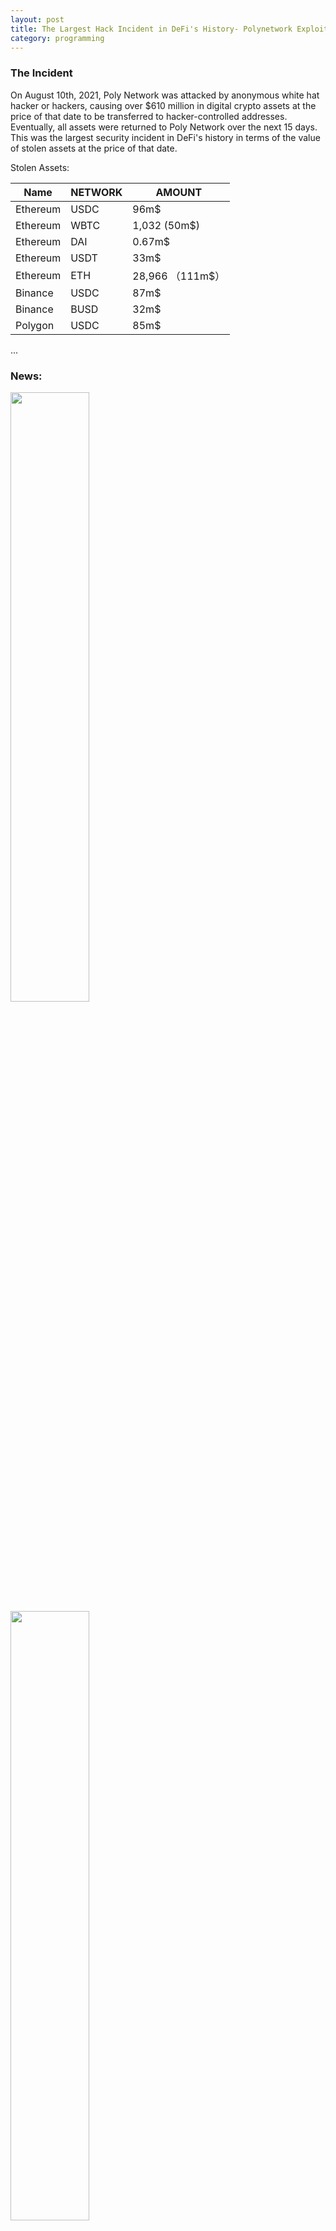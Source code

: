 ```yaml
---
layout: post
title: The Largest Hack Incident in DeFi's History- Polynetwork Exploit
category: programming
---
```

### The Incident
On August 10th, 2021, Poly Network was attacked by anonymous white hat hacker or hackers, causing over $610 million in digital crypto assets at the price of that date to be transferred to hacker-controlled addresses. Eventually, all assets were returned to Poly Network over the next 15 days. This was the largest security incident in DeFi's history in terms of the value of stolen assets at the price of that date.

Stolen Assets:


| Name | NETWORK | AMOUNT |   
| --- | --- | --- |
| Ethereum | USDC | 96m$ |
| Ethereum | WBTC | 1,032 (50m$) |
| Ethereum | DAI  | 0.67m$ |
| Ethereum | USDT | 33m$   |
| Ethereum | ETH  | 28,966 （111m$）|
| Binance  | USDC | 87m$ |
| Binance  | BUSD | 32m$ |
| Polygon  | USDC | 85m$ |


...
### News: 
<img width=50% height=50% src="https://user-images.githubusercontent.com/4775215/146314501-30ab8068-a0a0-480a-a170-5c7e99fa2cd7.png">
<img width=50% height=50% src="https://user-images.githubusercontent.com/4775215/146314315-3cb83474-eb87-406d-a249-b6a28ffe05b3.png">
<img width=50% height=50% src="https://user-images.githubusercontent.com/4775215/146314388-55b73706-5f0c-4883-a2e5-d59e468a9d64.png">
<img width=50% height=50% src="https://user-images.githubusercontent.com/4775215/146314476-2e5c1c82-4b3e-4cda-b351-608ef48a998e.png">


[Wiki](https://en.wikipedia.org/wiki/Poly_Network_exploit)

### What is Cross Chain and Polynetwork
#### Why to Cross Chain
1. Cross Chain Farm: Transfer your USDT from ETH to BSC to farm; O3Swap;
2. Hidden your money: Address replaced; from BSC, Polygon to ETH to prevent controlled fork;
#### How Polynetwork Works
<img width=50% height=50% src="https://user-images.githubusercontent.com/4775215/146582558-42774ce9-b80b-4472-a16d-1edc07ad475a.png">

The Big Graph
<img width=50% height=50% src="https://user-images.githubusercontent.com/4775215/146317676-621a25e6-c8b6-498a-8ef5-994d3889cd2e.png">

The Details
<img width=50% height=50% src="https://user-images.githubusercontent.com/4775215/146317735-3d6cb848-018b-4fc3-9474-c74fd3fb55b9.png">

### Incident Timeline
1. 2021.08.10 Call USDT/USDC/ to blacklist hacker's address;
<img width=50% height=50% src="https://user-images.githubusercontent.com/4775215/146583134-7ff43bde-1e39-4abb-89d7-fcd37f1debae.png">

2. O3 announced;
<img width=50% height=50% src="https://user-images.githubusercontent.com/4775215/146583356-d93f6f81-e453-474d-a3c2-0afe04812a72.png">

3. Hacker use stoled assets to Farm to earn;
<img width=50% height=50% src="https://user-images.githubusercontent.com/4775215/146583525-7ab75506-80df-4281-8b2f-fe57858ce04d.png">
<img width=50% height=50% src="https://user-images.githubusercontent.com/4775215/146584571-db237c7d-ac83-49be-b4ac-6ccaf7a32b52.png">

Security Teams tried to find the cause: some guess private key stolen, Certik is the first one, SlowMist is the second.

4. BSC/HB take actions;
<img width=50% height=50% src="https://user-images.githubusercontent.com/4775215/146583639-2a9acffa-d39f-4de9-9bb3-5d6fd11003d0.png">
<img width=50% height=50% src="https://user-images.githubusercontent.com/4775215/146583712-28a090fc-e93a-482e-a0bd-046ebebe4965.png">
<img width=50% height=50% src="https://user-images.githubusercontent.com/4775215/146583771-7899b78f-f779-4e76-9dea-9bc73d4df691.png">

5. Hacker SHOW: [Transaction](https://etherscan.io/txs?a=0xc8a65fadf0e0ddaf421f28feab69bf6e2e589963&f=2&p=2)
Use tonado to Wash Money:
<img width=50% height=50% src="https://user-images.githubusercontent.com/4775215/146584748-8eb0358a-b6c3-4f87-baa1-c5d740a1bca0.png">
<img width=50% height=50% src="https://user-images.githubusercontent.com/4775215/146587035-8b21de84-81c2-442f-8ecb-9d5c7d107c33.png">

My Story 1 - 6, from this we can guess the hacker is white hat and not going to stole the money.
<img width=50% height=50% src="https://user-images.githubusercontent.com/4775215/146585034-81071c25-acb3-42c2-bad5-b810bd87ba6a.png">
<img width=50% height=50% src="https://user-images.githubusercontent.com/4775215/146585638-0d7584c5-8b69-4836-b9cd-0b0b570e4617.png">
Story 2: I'm Angry!
<img width=50% height=50% src="https://user-images.githubusercontent.com/4775215/146585973-0a65eb4a-2a50-4f40-b02a-d3347b942984.png">
Defi: Code is Law
<img width=50% height=50% src="https://user-images.githubusercontent.com/4775215/146586166-19a0eec6-00bd-4e31-a57e-6fa5a72d0792.png">
Worldwide Network Begger
<img width=50% height=50% src="https://user-images.githubusercontent.com/4775215/146586271-2f7025b2-6fb6-4631-b3b1-1e89a587a3c4.png">
<img width=50% height=50% src="https://user-images.githubusercontent.com/4775215/146586732-73b2d09c-f7de-4d77-9676-56de77675f2d.png">
Refuse bounty and Return money
<img width=50% height=50% src="https://user-images.githubusercontent.com/4775215/146587270-9c0b8e47-30f2-44e1-8ef6-ffdacc1d39c7.png">

6. Start to Return Money;
<img width=50% height=50% src="https://user-images.githubusercontent.com/4775215/146583997-dd493f2b-373f-4bb1-8972-9528e86ce3ca.png">


### How to Exploit
#### Just Miss One Line Code
<img width=50% height=50% src="https://user-images.githubusercontent.com/4775215/146193244-6b1ff1b9-b5f6-4a88-b638-6ceda8ee5405.png">
[Source code](https://github.com/polynetwork/eth-contracts/blob/master/contracts/core/cross_chain_manager/logic/EthCrossChainManager.sol)
And this will then Call:
<img width=50% height=50% src="https://user-images.githubusercontent.com/4775215/146320580-19c0e4dd-4aba-43e3-8fc3-8747becef5a0.png">
[Source code](https://github.com/christianxiao/eth-contracts/blob/master/contracts/core/cross_chain_manager/data/EthCrossChainData.sol)
**If you can put your own public keys, then you can controll everything.**

#### Details
[Certik is the first one to explain this](https://certik-io.medium.com/polynetwork-hack-analysis-a86513f2a730)
##### First Attack：From ONT
Create a special transaction to Replace Public Key
[transaction](https://explorer.ont.io/tx/F771BA610625D5A37B67D30BF2F8829703540C86AD76542802567CAAFFFF280C#)
<img width=50% height=50% src="https://user-images.githubusercontent.com/4775215/146578747-3fac4b13-3aae-4471-86a1-e0bb99c8ab65.png">
Important Notes:
1. He need to carefully to choose a method name to match the hash of ```putCurEpochConPubKeyBytes``` to attack; “6631313231333138303933” whose signature is equal to 0x41973cd9 (the signature of putCurEpochConPubKeyBytes(bytes))
 <img width=50% height=50% src="https://user-images.githubusercontent.com/4775215/146579397-d4e8abc6-9f3b-4149-a084-a5b2fb75a53c.png">
<img width=50% height=50% src="https://user-images.githubusercontent.com/4775215/146579700-38360d06-269c-4987-a0b3-c9b246121d56.png">
2. He need ONG as gas, which can not be bought at DEX, only at CEX, which can be trackable.
<img width=50% height=50% src="https://user-images.githubusercontent.com/4775215/146580222-e2230420-33ca-45d2-a14e-57691b5dd798.png">

#### This Transaction is accepted by Poly Chain
[Transaction](https://explorer.poly.network/tx/1a72a0cf65e4c08bb8aab2c20da0085d7aee3dc69369651e2e08eb798497cc80)

#### Ethereum accepted too
[Transaction](https://etherscan.io/tx/0xb1f70464bd95b774c6ce60fc706eb5f9e35cb5f06e6cfe7c17dcda46ffd59581)
1. EthCrossChainManager.verifyHeaderAndExecuteTx() was triggered:
a. fromChainId: 3 (Side Chain)
b. toChainId: 2 (Target Chain)
c. toContract: 0xcf2afe102057ba5c16f899271045a0a37fcb10f2
d. method: 0x6631313231333138303933
e. args: 010000000000000014a87fb85a93ca072cd4e5f0d4f178bc831df8a00b
<img width=50% height=50% src="https://user-images.githubusercontent.com/4775215/146580838-2dd4d92a-d56a-43e4-85f9-c418da75afdd.png">
2. EthCrossChainManager._executeCrossChainTx() was triggered:
 toContract (0xcf2afe102057ba5c16f899271045a0a37fcb10f2), 
 method (0x6631313231333138303933),
 args (010000000000000014a87fb85a93ca072cd4e5f0d4f178bc831df8a00b)
3. The public key was changed. Done.


### Solutions
1. If you are a hacker, 
2. CEX or Centralised chains are not reliable: they can do hard fork; 
3. You need to buy the gas token, so CEX can trace your IP;  
4. USDT/USDC can blacklist your address;
5. Almost all addresses can be trackble, to CEX; so use Monero and DEX;
6. After that, Tonardo is safe to wash your money;

a. The design of Polynetwork is centralised, if you get the private key, you controll all the money. A hacker or the project owner can hold the private key. How to solve this?
a. Cross chain projects seems unsafe. It seems impossible to build a safe and decentralised cross chain projects.
